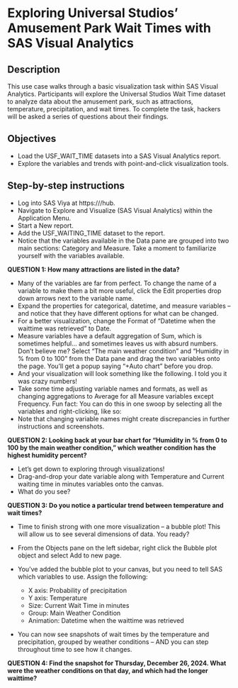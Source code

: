 # Exploring Universal Studios’ Amusement Park Wait Times with SAS Visual Analytics

## Description
This use case walks through a basic visualization task within SAS Visual Analytics. Participants will explore the Universal Studios Wait Time dataset to analyze data about the amusement park, such as attractions, temperature, precipitation, and wait times. To complete the task, hackers will be asked a series of questions about their findings.
## Objectives
* Load the USF_WAIT_TIME datasets into a SAS Visual Analytics report.
* Explore the variables and trends with point-and-click visualization tools.

## Step-by-step instructions
* Log into SAS Viya at https://<viyaurl>/hub.
* Navigate to Explore and Visualize (SAS Visual Analytics) within the Application Menu.
* Start a New report.
* Add the USF_WAITING_TIME dataset to the report. 
* Notice that the variables available in the Data pane are grouped into two main sections: Category and Measure. Take a moment to familiarize yourself with the variables available.

**QUESTION 1: How many attractions are listed in the data?**

* Many of the variables are far from perfect. To change the name of a variable to make them a bit more useful, click the Edit properties drop down arrows next to the variable name.
* Expand the properties for categorical, datetime, and measure variables – and notice that they have different options for what can be changed.
* For a better visualization, change the Format of “Datetime when the waittime was retrieved” to Date.
* Measure variables have a default aggregation of Sum, which is sometimes helpful… and sometimes leaves us with absurd numbers. Don’t believe me? Select “The main weather condition” and “Humidity in % from 0 to 100” from the Data pane and drag the two variables onto the page. You’ll get a popup saying “+Auto chart” before you drop. 
* And your visualization will look something like the following. I told you it was crazy numbers!
* Take some time adjusting variable names and formats, as well as changing aggregations to Average for all Measure variables except Frequency. Fun fact: You can do this in one swoop by selecting all the variables and right-clicking, like so:
* Note that changing variable names might create discrepancies in further instructions and screenshots.

**QUESTION 2: Looking back at your bar chart for “Humidity in % from 0 to 100 by the main weather condition,” which weather condition has the highest humidity percent?**

* Let’s get down to exploring through visualizations!
* Drag-and-drop your date variable along with Temperature and Current waiting time in minutes variables onto the canvas.
* What do you see?

**QUESTION 3: Do you notice a particular trend between temperature and wait times?**

* Time to finish strong with one more visualization – a bubble plot! This will allow us to see several dimensions of data. You ready?
* From the Objects pane on the left sidebar, right click the Bubble plot object and select Add to new page.
* You’ve added the bubble plot to your canvas, but you need to tell SAS which variables to use. Assign the following:
  - X axis: Probability of precipitation
  - Y axis: Temperature
  - Size: Current Wait Time in minutes
  - Group: Main Weather Condition
  - Animation: Datetime when the waittime was retrieved

* You can now see snapshots of wait times by the temperature and precipitation, grouped by weather conditions – AND you can step throughout time to see how it changes.

**QUESTION 4: Find the snapshot for Thursday, December 26, 2024. What were the weather conditions on that day, and which had the longer waittime?**
